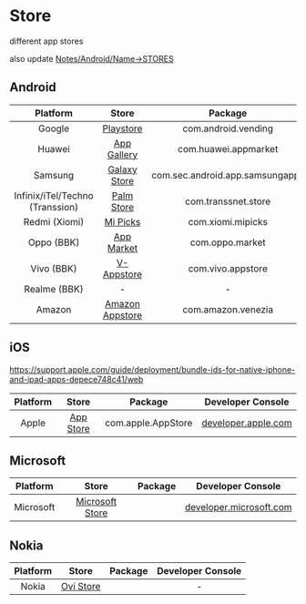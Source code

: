 # Store
different app stores

also update [Notes/Android/Name->STORES](https://github.com/shanraisshan/Notes/tree/main/Android/Name#android-store)

## Android

| Platform  | Store | Package | Developer Console |
| :---:  | :---:  |  :---:  | :---:  |
| Google | [Playstore](Playstore) |com.android.vending|[play.google.com](https://play.google.com/console/u/4/developers/7640886278317067267/app-list)|
| Huawei | [App Gallery](App-Gallery) |com.huawei.appmarket|[developer.huawei.com](https://developer.huawei.com/consumer/en/service/josp/agc/index.html#/myApp)|
| Samsung | [Galaxy Store](Galaxy-Store) |com.sec.android.app.samsungapps|[developer.samsung.com](https://developer.samsung.com/galaxy-store)|
| Infinix/iTel/Techno (Transsion) | [Palm Store](Palm-Store)|com.transsnet.store|[dev.transsion.com](https://dev.transsion.com/admin-application/manage/list)|
| Redmi (Xiomi) | [Mi Picks](Mi-Picks)|com.xiomi.mipicks |[global.developer.mi.com](https://global.developer.mi.com/home)|
| Oppo (BBK) | [App Market](App-Market) |com.oppo.market|[developers.oppomobile.com](https://developers.oppomobile.com/user/admin#/resource/list?type=app)|
| Vivo (BBK) | [V-Appstore](V-Appstore)|com.vivo.appstore |[developer.vivo.com](https://developer.vivo.com/home)|
| Realme (BBK)|-|-|-|
| Amazon | [Amazon Appstore](Amazon-Appstore)|com.amazon.venezia |[developer.amazon.com](https://developer.amazon.com/)|

## iOS
https://support.apple.com/guide/deployment/bundle-ids-for-native-iphone-and-ipad-apps-depece748c41/web

| Platform  | Store | Package | Developer Console |
| :---:  | :---:  |  :---:  | :---:  |
| Apple | [App Store](App-Store) |com.apple.AppStore|[developer.apple.com](https://developer.apple.com/)|

## Microsoft

| Platform  | Store | Package | Developer Console |
| :---:  | :---:  |  :---:  | :---:  |
| Microsoft | [Microsoft Store](Microsoft-Store) ||[developer.microsoft.com](https://developer.microsoft.com/en-us/microsoft-store/register/)|

## Nokia

| Platform  | Store | Package | Developer Console |
| :---:  | :---:  |  :---:  | :---:  |
| Nokia | [Ovi Store](Ovi-Store) ||-|


